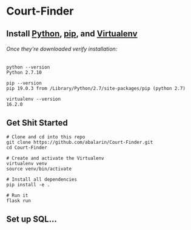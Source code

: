 # Court-Finder

## Install [Python](https://www.python.org/), [pip](https://pip.pypa.io/en/stable/installing/), and [Virtualenv](https://virtualenv.pypa.io/en/latest/)
###### Once they're downloaded verify installation:
```
python --version
Python 2.7.10

pip --version
pip 19.0.3 from /Library/Python/2.7/site-packages/pip (python 2.7)

virtualenv --version
16.2.0
```
## Get Shit Started
```
# Clone and cd into this repo
git clone https://github.com/abalarin/Court-Finder.git
cd Court-Finder

# Create and activate the Virtualenv
virtualenv venv
source venv/bin/activate

# Install all dependencies
pip install -e .

# Run it
flask run
```

## Set up SQL...
